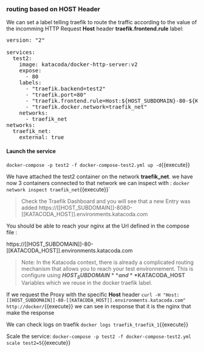 



### routing based on HOST Header

We can set a label telling traefik to route the traffic according to the value of the incomming HTTP Request **Host** header **traefik.frontend.rule** label:

<pre class="file" data-filename="docker-compose-test2.yml" data-target="replace">
version: "2"

services:
  test2:
    image: katacoda/docker-http-server:v2
	expose: 
	  - 80
    labels:
      - "traefik.backend=test2"
      - "traefik.port=80"
      - "traefik.frontend.rule=Host:${HOST_SUBDOMAIN}-80-${KATACODA_HOST}.environments.katacoda.com"
	  - "traefik.docker.network=traefik_net"				
    networks:
	  - traefik_net
networks:
  traefik_net:
    external: true
</pre>

#### Launch the service

`docker-compose -p test2 -f docker-compose-test2.yml up -d`{{execute}}


We have attached the test2 container on the network **traefik_net**. we have now 3 containers connected to that network we can inspect with : `docker network inspect traefik_net`{{execute}}`


>Check the Traefik Dashboard and you will see that a new Entry was added https://[[HOST_SUBDOMAIN]]-8080-[[KATACODA_HOST]].environments.katacoda.com

You should be able to reach your nginx at the Url defined in the compose file :

https://[[HOST_SUBDOMAIN]]-80-[[KATACODA_HOST]].environments.katacoda.com

>Note: In the Katacoda context, there is already a complicated routing mechanism that allows you to reach your test environnement. This is configure using **$HOST_SUBDOMAIN** and **$KATACODA_HOST** Variables which we reuse in the docker traefik label.


If we request the Proxy with the specific **Host** header `curl -H "Host: [[HOST_SUBDOMAIN]]-80-[[KATACODA_HOST]].environments.katacoda.com" http://docker/`{{execute}} we can see in response that it is the nginx that make the response

We can check logs on traefik `docker logs traefik_traefik_1`{{execute}}


Scale the service:
`docker-compose -p test2 -f docker-compose-test2.yml scale test2=5`{{execute}}

